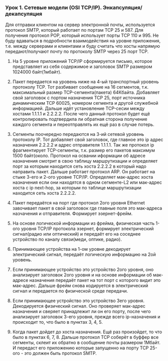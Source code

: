 ### Урок 1. Сетевые модели (OSI TCP/IP). Энкапсуляция/декапсуляция




Для отправки клиентом на сервер электронной почты, используется протокол SMTP, который работает по портам TCP 25 и 587. Для получения протокол POP, который использует порты TCP 110 и 995. Не буду вдаваться в подробности взаимодействия на уровне приложения, т.е. между серверами и клиентами и буду считать что хосты напрямую передают/получают почту по протоколу SMTP через 25 порт TCP.


1. На 5 уровне приложений TCP/IP сформируется письмо, которое представляет из себя содержимое и заголовок SMTP размером 1024000 байт(1мбайт).
2. Пакет передается на уровень ниже на 4-ый транспортный уровень протоколу TCP. Тот разбивает сообщение на 16 сегментов, т.к. максимальный размер TCP-сегмента(пакета) 64Кбайта. Добавляет свой заголовок с портом назначения TCP 25, порт источника динамическим TCP 60025, номером сегмента и другой служебной информацией. Дальше идёт установление TCP-сесии между хостами 1.1.1.1 и 2.2.2.2. После чего данный протокол будет ещё контролировать подтвердила ли обратная сторона получение каждого сегмента и переотправлять их ещё раз в случае потерь.
3. Сегменты поочередно передаются на 3-ий сетевой уровень протоколу IP. Тот добавляет свой заголовок, где главное это ip адрес назначения 2.2.2.2 и адрес отправителя 1.1.1.1. Так же протокол ip фрагментирует TCP-сегменты, т.к. размер его пакетов максимум 1500 байт(около. Протокол на освании иформации об адресе назначения смотрит в свою таблицу маршрутизации и определяет порт за которым находится сеть хоста 2.2.2.2 в который надо направить пакет. Дальше работает протокол ARP. Он работает на стыке 3-его и 2-ого уровне TCP/IP. Определяет мак-адрес хоста назначения если они находятся в одном сегменте-L2 или мак-адрес хоста с ip next-hop, за которым по таблице маршрутизации находится сеть хоста 2.2.2.2.
4. Пакет передаётся на порт где протокол 2ого уровня Ethernet завочивает пакет в свой заголовок где главные поля это мак-адреса назчачения и отправителя. Формирует эзернет-фрейм.
5. На основе логической информации из фрейма, физическая часть 1-ого уровня TCP/IP протокола эзернет, формирует электрический сигнал(радио или оптический) и передаёт его на соседнее устройство по каналу связи(меди, оптике, радио).

6. Принимающее устройства на 1-ом уровне  декодирует электрический сигнал, передаёт логическую информацию на 2ой уровень.

7. Если принимающее устройство это устройство 2ого уровня, оно анализирует заголовок 2ого уровня и на основе информации об мак-адресе назначения передаёт пакет на тот порт с которого видит это мак-адрес. Дальше фрейм снова кодируется в электрический сигнал и передается по физической среде передачи.

8. Если принимающее устройство это устройство 3его уровня. Декодируется физический сигнал. Оно проверяет мак-адрес назначения и сверяет принадлежит ли он его порту, после чего анализирует заголовок 3-его уровня, прежде всего ip-назначения и происходит то, что было в пунктах 3, 4, 5.

9. Когда пакет дойдет до хоста назначения. Ещё раз произойдет, то что было в пунктах 6, 7, 8. Дальше протокол TCP соберёт в буффер все сегменты, склеит их обратно в сообщение почты размером 1Мбайт. И передаст его приложению которые запущенно на порту TCP 25-ого - это должен быть протокол SMTP.